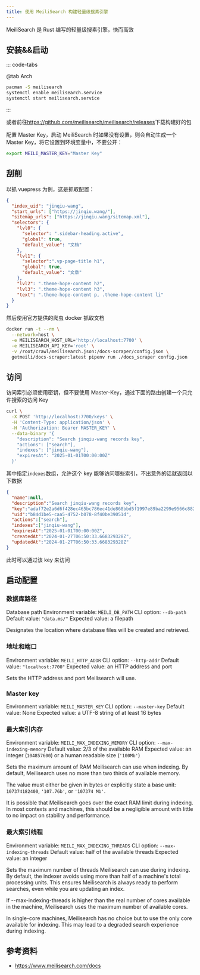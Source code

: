 ```yaml
---
title: 使用 MeiliSearch 构建轻量级搜素引擎
---
```


MeiliSearch 是 Rust 编写的轻量级搜素引擎，快而高效

## 安装&&启动

::: code-tabs

@tab Arch

```sh
pacman -S meilisearch
systemctl enable meilisearch.service
systemctl start meilisearch.service
```

:::

或者前往<https://github.com/meilisearch/meilisearch/releases>下载构建好的包

配置 Master Key，启动 MeiliSearch 时如果没有设置，则会自动生成一个 Master Key，将它设置到环境变量中，不要公开：

```sh
export MEILI_MASTER_KEY="Master Key"
```

## 刮削

以抓 vuepress 为例，这是抓取配置：

```json
{
  "index_uid": "jinqiu-wang",
  "start_urls": ["https://jinqiu.wang/"],
  "sitemap_urls": ["https://jinqiu.wang/sitemap.xml"],
  "selectors": {
    "lvl0": {
      "selector": ".sidebar-heading.active",
      "global": true,
      "default_value": "文档"
    },
    "lvl1": {
      "selector":".vp-page-title h1",
      "global": true,
      "default_value": "文章"
    },
    "lvl2": ".theme-hope-content h2",
    "lvl3": ".theme-hope-content h3",
    "text": ".theme-hope-content p, .theme-hope-content li"
  }
}
```

然后使用官方提供的爬虫 docker 抓取文档

```sh
docker run -t --rm \
  --network=host \
  -e MEILISEARCH_HOST_URL='http://localhost:7700' \
  -e MEILISEARCH_API_KEY='root' \
  -v /root/crawl/meilisearch.json:/docs-scraper/config.json \
  getmeili/docs-scraper:latest pipenv run ./docs_scraper config.json
```

## 访问

访问索引必须使用密钥，但不要使用 Master-Key，通过下面的路由创建一个只允许搜索的访问 Key

```sh
curl \
  -X POST 'http://localhost:7700/keys' \
  -H 'Content-Type: application/json' \
  -H 'Authorization: Bearer MASTER_KEY' \
  --data-binary '{
    "description": "Search jinqiu-wang records key",
    "actions": ["search"],
    "indexes": ["jinqiu-wang"],
    "expiresAt": "2025-01-01T00:00:00Z"
  }'
```

其中指定`indexes`数组，允许这个 key 能够访问哪些索引，不出意外的话就返回以下数据

```json
{
  "name":null,
  "description":"Search jinqiu-wang records key",
  "key":"adaf72e2a6d6f428ec465bc786ec41de868bbd5f1997e89ba2299e9566c88213",
  "uid":"b84d1be5-caa5-4752-b078-8f40be39051d",
  "actions":["search"],
  "indexes":["jinqiu-wang"],
  "expiresAt":"2025-01-01T00:00:00Z",
  "createdAt":"2024-01-27T06:50:33.668329328Z",
  "updatedAt":"2024-01-27T06:50:33.668329328Z"
}
```

此时可以通过该 key 来访问

## 启动配置

### 数据库路径

Database path
Environment variable: `MEILI_DB_PATH`
CLI option: `--db-path`
Default value: `"data.ms/"`
Expected value: a filepath

Designates the location where database files will be created and retrieved.

### 地址和端口

Environment variable: `MEILI_HTTP_ADDR`
CLI option: `--http-addr`
Default value: `"localhost:7700"`
Expected value: an HTTP address and port

Sets the HTTP address and port Meilisearch will use.

### Master key

Environment variable: `MEILI_MASTER_KEY`
CLI option: `--master-key`
Default value: None
Expected value: a UTF-8 string of at least 16 bytes

### 最大索引内存

Environment variable: `MEILI_MAX_INDEXING_MEMORY`
CLI option: `--max-indexing-memory`
Default value: 2/3 of the available RAM
Expected value: an integer (`104857600`) or a human readable size (`'100Mb'`)

Sets the maximum amount of RAM Meilisearch can use when indexing. By default, Meilisearch uses no more than two thirds of available memory.

The value must either be given in bytes or explicitly state a base unit: `107374182400`, `'107.7Gb'`, or `'107374 Mb'`.

It is possible that Meilisearch goes over the exact RAM limit during indexing. In most contexts and machines, this should be a negligible amount with little to no impact on stability and performance.

### 最大索引线程

Environment variable: `MEILI_MAX_INDEXING_THREADS`
CLI option: `--max-indexing-threads`
Default value: half of the available threads
Expected value: an integer

Sets the maximum number of threads Meilisearch can use during indexing. By default, the indexer avoids using more than half of a machine's total processing units. This ensures Meilisearch is always ready to perform searches, even while you are updating an index.

If --max-indexing-threads is higher than the real number of cores available in the machine, Meilisearch uses the maximum number of available cores.

In single-core machines, Meilisearch has no choice but to use the only core available for indexing. This may lead to a degraded search experience during indexing.

## 参考资料

+ <https://www.meilisearch.com/docs>
